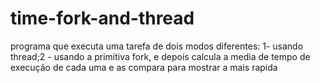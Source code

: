 # time-fork-and-thread
programa que executa uma tarefa de dois modos diferentes: 1- usando thread;2 - usando a primitiva fork, e depois calcula a media de tempo de execução de cada uma e as compara para mostrar a mais rapida
